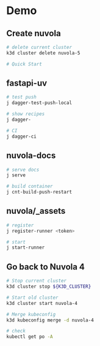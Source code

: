 # Demo

## Create nuvola

```sh
# delete current cluster
k3d cluster delete nuvola-5

# Quick Start
```

## fastapi-uv

```sh
# test push
j dagger-test-push-local

# show recipes
j dagger-

# CI
j dagger-ci
```

## nuvola-docs

```sh
# serve docs
j serve

# build container
j cnt-build-push-restart
```

## nuvola/_assets

```sh
# register
j register-runner <token>

# start
j start-runner
```

## Go back to Nuvola 4

```sh
# Stop current cluster
k3d cluster stop ${K3D_CLUSTER}

# Start old cluster
k3d cluster start nuvola-4

# Merge kubeconfig
k3d kubeconfig merge -d nuvola-4

# check
kubectl get po -A

```
